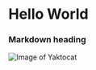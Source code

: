 # Hello World
### Markdown heading


![Image of Yaktocat](https://octodex.github.com/images/yaktocat.png)



